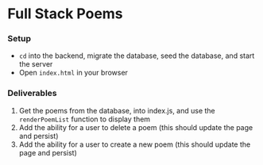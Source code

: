 # Full Stack Poems

### Setup
* `cd` into the backend, migrate the database, seed the database, and start the server
* Open `index.html` in your browser

### Deliverables
1. Get the poems from the database, into index.js, and use the `renderPoemList` function to display them
2. Add the ability for a user to delete a poem (this should update the page and persist)
3. Add the ability for a user to create a new poem (this should update the page and persist)
